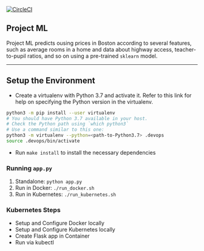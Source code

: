 [![CircleCI](https://dl.circleci.com/status-badge/img/gh/subenson/project-ml-microservice-kubernetes/tree/main.svg?style=svg)](https://dl.circleci.com/status-badge/redirect/gh/subenson/project-ml-microservice-kubernetes/tree/main)

## Project ML

Project ML predicts ousing prices in Boston according to several features, such as average rooms in a home and data about highway access, teacher-to-pupil ratios, and so on using a pre-trained `sklearn` model.

---

## Setup the Environment

* Create a virtualenv with Python 3.7 and activate it. Refer to this link for help on specifying the Python version in the virtualenv.
```bash
python3 -m pip install --user virtualenv
# You should have Python 3.7 available in your host.
# Check the Python path using `which python3`
# Use a command similar to this one:
python3 -m virtualenv --python=<path-to-Python3.7> .devops
source .devops/bin/activate
```
* Run `make install` to install the necessary dependencies

### Running `app.py`

1. Standalone:  `python app.py`
2. Run in Docker:  `./run_docker.sh`
3. Run in Kubernetes:  `./run_kubernetes.sh`

### Kubernetes Steps

* Setup and Configure Docker locally
* Setup and Configure Kubernetes locally
* Create Flask app in Container
* Run via kubectl
